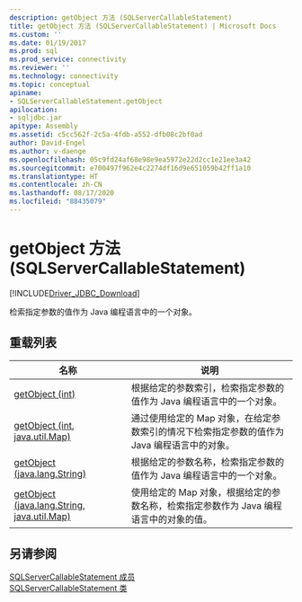 ```yaml
---
description: getObject 方法 (SQLServerCallableStatement)
title: getObject 方法 (SQLServerCallableStatement) | Microsoft Docs
ms.custom: ''
ms.date: 01/19/2017
ms.prod: sql
ms.prod_service: connectivity
ms.reviewer: ''
ms.technology: connectivity
ms.topic: conceptual
apiname:
- SQLServerCallableStatement.getObject
apilocation:
- sqljdbc.jar
apitype: Assembly
ms.assetid: c5cc562f-2c5a-4fdb-a552-dfb08c2bf0ad
author: David-Engel
ms.author: v-daenge
ms.openlocfilehash: 05c9fd24af68e98e9ea5972e22d2cc1e21ee3a42
ms.sourcegitcommit: e700497f962e4c2274df16d9e651059b42ff1a10
ms.translationtype: HT
ms.contentlocale: zh-CN
ms.lasthandoff: 08/17/2020
ms.locfileid: "88435079"
---
```

# <a name="getobject-method-sqlservercallablestatement"></a>getObject 方法 (SQLServerCallableStatement)
[!INCLUDE[Driver_JDBC_Download](../../../includes/driver_jdbc_download.md)]

  检索指定参数的值作为 Java 编程语言中的一个对象。  
  
## <a name="overload-list"></a>重载列表  
  
|名称|说明|  
|----------|-----------------|  
|[getObject (int)](../../../connect/jdbc/reference/getobject-method-int.md)|根据给定的参数索引，检索指定参数的值作为 Java 编程语言中的一个对象。|  
|[getObject (int, java.util.Map)](../../../connect/jdbc/reference/getobject-method-int-java-util-map.md)|通过使用给定的 Map 对象，在给定参数索引的情况下检索指定参数的值作为 Java 编程语言中的对象。|  
|[getObject (java.lang.String)](../../../connect/jdbc/reference/getobject-method-java-lang-string.md)|根据给定的参数名称，检索指定参数的值作为 Java 编程语言中的一个对象。|  
|[getObject (java.lang.String, java.util.Map)](../../../connect/jdbc/reference/getobject-method-java-lang-string-java-util-map.md)|使用给定的 Map 对象，根据给定的参数名称，检索指定参数作为 Java 编程语言中的对象的值。|  
  
## <a name="see-also"></a>另请参阅  
 [SQLServerCallableStatement 成员](../../../connect/jdbc/reference/sqlservercallablestatement-members.md)   
 [SQLServerCallableStatement 类](../../../connect/jdbc/reference/sqlservercallablestatement-class.md)  
  
  
